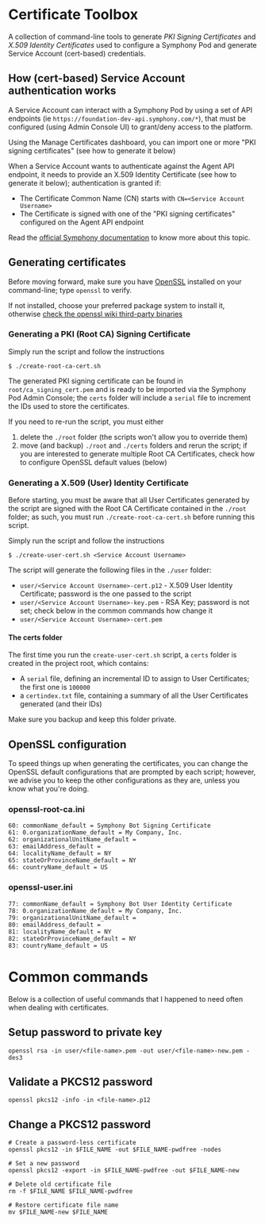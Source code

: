 # Certificate Toolbox
A collection of command-line tools to generate _*PKI Signing Certificates*_ and _*X.509 Identity Certificates*_ used to configure a Symphony Pod and generate Service Account (cert-based) credentials.

## How (cert-based) Service Account authentication works
A Service Account can interact with a Symphony Pod by using a set of API endpoints (ie `https://foundation-dev-api.symphony.com/*`), that must be configured (using Admin Console UI) to grant/deny access to the platform.

Using the Manage Certificates dashboard, you can import one or more "PKI signing certificates" (see how to generate it below)

When a Service Account wants to authenticate against the Agent API endpoint, it needs to provide an X.509 Identity Certificate (see how to generate it below); authentication is granted if:
- The Certificate Common Name (CN) starts with `CN=<Service Account Username>`
- The Certificate is signed with one of the "PKI signing certificates" configured on the Agent API endpoint

Read the [official Symphony documentation]() to know more about this topic.

## Generating certificates
Before moving forward, make sure you have [OpenSSL](https://www.openssl.org/) installed on your command-line; type `openssl` to verify.

If not installed, choose your preferred package system to install it, otherwise [check the openssl wiki third-party binaries](https://wiki.openssl.org/index.php/Binaries)

### Generating a PKI (Root CA) Signing Certificate
Simply run the script and follow the instructions
```
$ ./create-root-ca-cert.sh
```

The generated PKI signing certificate can be found in `root/ca_signing_cert.pem` and is ready to be imported via the Symphony Pod Admin Console; the `certs` folder will include a `serial` file to increment the IDs used to store the certificates.

If you need to re-run the script, you must either
1. delete the `./root` folder (the scripts won't allow you to override them)
2. move (and backup) `./root` and `./certs` folders and rerun the script; if you are interested to generate multiple Root CA Certificates, check how to configure OpenSSL default values (below)

### Generating a X.509 (User) Identity Certificate
Before starting, you must be aware that all User Certificates generated by the script are signed with the Root CA Certificate contained in the `./root` folder; as such, you must run `./create-root-ca-cert.sh` before running this script.

Simply run the script and follow the instructions
```
$ ./create-user-cert.sh <Service Account Username>
```

The script will generate the following files in the `./user` folder:
- `user/<Service Account Username>-cert.p12` - X.509 User Identity Certificate; password is the one passed to the script
- `user/<Service Account Username>-key.pem` - RSA Key; password is not set; check below in the common commands how change it
- `user/<Service Account Username>-cert.pem`

#### The certs folder
The first time you run the `create-user-cert.sh` script, a `certs` folder is created in the project root, which contains:
- A `serial` file, defining an incremental ID to assign to User Certificates; the first one is `100000`
- a `certindex.txt` file, containing a summary of all the User Certificates generated (and their IDs)

Make sure you backup and keep this folder private.

## OpenSSL configuration
To speed things up when generating the certificates, you can change the OpenSSL default configurations that are prompted by each script; however, we advise you to keep the other configurations as they are, unless you know what you're doing.

### openssl-root-ca.ini
```
60: commonName_default = Symphony Bot Signing Certificate
61: 0.organizationName_default = My Company, Inc.
62: organizationalUnitName_default =
63: emailAddress_default =
64: localityName_default = NY
65: stateOrProvinceName_default = NY
66: countryName_default = US
```

### openssl-user.ini
```
77: commonName_default = Symphony Bot User Identity Certificate
78: 0.organizationName_default = My Company, Inc.
79: organizationalUnitName_default =
80: emailAddress_default =
81: localityName_default = NY
82: stateOrProvinceName_default = NY
83: countryName_default = US
```

# Common commands
Below is a collection of useful commands that I happened to need often when dealing with certificates.

## Setup password to private key
```
openssl rsa -in user/<file-name>.pem -out user/<file-name>-new.pem -des3
```

## Validate a PKCS12 password
```
openssl pkcs12 -info -in <file-name>.p12
```

## Change a PKCS12 password
```
# Create a password-less certificate
openssl pkcs12 -in $FILE_NAME -out $FILE_NAME-pwdfree -nodes

# Set a new password
openssl pkcs12 -export -in $FILE_NAME-pwdfree -out $FILE_NAME-new

# Delete old certificate file
rm -f $FILE_NAME $FILE_NAME-pwdfree

# Restore certificate file name
mv $FILE_NAME-new $FILE_NAME
```
